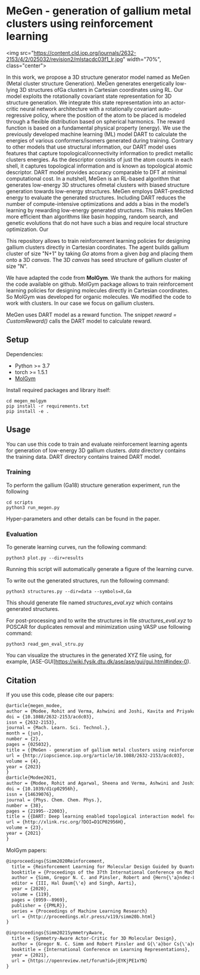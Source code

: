 # MeGen - generation of gallium metal clusters using reinforcement learning

<img src="https://content.cld.iop.org/journals/2632-2153/4/2/025032/revision2/mlstacdc03f1_lr.jpg" width="70%", class="center">
<!-- ![Overview](https://content.cld.iop.org/journals/2632-2153/4/2/025032/revision2/mlstacdc03f1_lr.jpg) -->

<!-- ![new_workflow](https://content.cld.iop.org/journals/2632-2153/4/2/025032/revision2/mlstacdc03f3_lr.jpg) -->

In this work, we propose a 3D structure generator model named as MeGen (Metal cluster structure Generation). MeGen generates energetically low-lying 3D structures ofGa clusters in Cartesian coordinates using RL. Our model exploits the rotationally covariant state representation for 3D structure generation. We integrate this state representation into an actor-critic neural network architecture with a rotationally covariant auto-regressive policy, where the position of the atom to be placed is modeled through a flexible distribution based on spherical harmonics. The reward function is based on a fundamental physical property (energy). We use the previously developed machine learning (ML) model DART to calculate the energies of various conformers/isomers generated during training. Contrary to other models that use structural information, our DART model uses features that capture topological/connectivity information to predict metallic clusters energies. As the descriptor consists of just the atom counts in each shell, it captures topological information and is known as topological atomic descriptor. DART model provides accuracy comparable to DFT at minimal computational cost. In a nutshell, MeGen is an RL-based algorithm that generates low-energy 3D structures ofmetal clusters with biased structure generation towards low-energy structures. MeGen employs DART-predicted energy to evaluate the generated structures. Including DART reduces the number of compute-intensive optimizations and adds a bias in the model’s learning by rewarding low-energy generated structures. This makes MeGen more efficient than algorithms like basin hopping, random search, and genetic evolutions that do not have such a bias and require local structure optimization. Our

This repository allows to train reinforcement learning policies for designing gallium clusters directly in Cartesian coordinates. The agent builds gallium cluster of size "N+1" by taking _Ga_ atoms from a given _bag_ and placing them onto a 3D _canvas_. The 3D _canvas_ has seed structure of gallium cluster of size "N".

We have adapted the code from **MolGym**. We thank the authors for making the code available on github. MolGym package allows to train reinforcement learning policies for designing molecules directly in Cartesian coordinates. So MolGym was developed for organic molecules. We modified the code to work with clusters. In our case we focus on gallium clusters.

MeGen uses DART model as a reward function. The snippet *reward = CustomReward()* calls the DART model to calculate reward.


<!-- <img src="resources/intro.png" width="40%"> -->

## Setup

Dependencies:
* Python >= 3.7
* torch >= 1.5.1
* [MolGym](https://github.com/gncs/molgym)

Install required packages and library itself:
```
cd megen_molgym
pip install -r requirements.txt
pip install -e .
```

## Usage

You can use this code to train and evaluate reinforcement learning agents for generation of low-energy 3D gallium clusters. *data* directory contains the training data. DART directory contains trained DART model.

### Training
To perform the gallium (Ga18) structure generation experiment, run the following
```shell
cd scripts
python3 run_megen.py
```
Hyper-parameters and other details can be found in the paper.

### Evaluation

To generate learning curves, run the following command:
```shell
python3 plot.py --dir=results
```
Running this script will automatically generate a figure of the learning curve.

To write out the generated structures, run the following command:
```shell
python3 structures.py --dir=data --symbols=X,Ga
```
This should generate file named *structures_eval.xyz* which contains generated structures.

For post-processing and to write the structures in file *structures_eval.xyz* to POSCAR for duplicates removal and minimization using VASP use following command:
```shell
python3 read_gen_eval_stru.py
```


You can visualize the structures in the generated XYZ file using, for example, [ASE-GUI]https://wiki.fysik.dtu.dk/ase/ase/gui/gui.html#index-0).

## Citation

If you use this code, please cite our papers:
```txt
@article{megen_modee,
author = {Modee, Rohit and Verma, Ashwini and Joshi, Kavita and Priyakumar, U. Deva},
doi = {10.1088/2632-2153/acdc03},
issn = {2632-2153},
journal = {Mach. Learn. Sci. Technol.},
month = {jun},
number = {2},
pages = {025032},
title = {{MeGen - generation of gallium metal clusters using reinforcement learning}},
url = {http://iopscience.iop.org/article/10.1088/2632-2153/acdc03},
volume = {4},
year = {2023}
}
@article{Modee2021,
author = {Modee, Rohit and Agarwal, Sheena and Verma, Ashwini and Joshi, Kavita and Priyakumar, U. Deva},
doi = {10.1039/d1cp02956h},
issn = {14639076},
journal = {Phys. Chem. Chem. Phys.},
number = {38},
pages = {21995--22003},
title = {{DART: Deep learning enabled topological interaction model for energy prediction of metal clusters and its application in identifying unique low energy isomers}},
url = {http://xlink.rsc.org/?DOI=D1CP02956H},
volume = {23},
year = {2021}
}
```

MolGym papers:
```txt
@inproceedings{Simm2020Reinforcement,
  title = {Reinforcement Learning for Molecular Design Guided by Quantum Mechanics},
  booktitle = {Proceedings of the 37th International Conference on Machine Learning},
  author = {Simm, Gregor N. C. and Pinsler, Robert and {Hern{\'a}ndez-Lobato}, Jos{\'e} Miguel},
  editor = {III, Hal Daum{\'e} and Singh, Aarti},
  year = {2020},
  volume = {119},
  pages = {8959--8969},
  publisher = {{PMLR}},
  series = {Proceedings of Machine Learning Research}
  url = {http://proceedings.mlr.press/v119/simm20b.html}
}

@inproceedings{Simm2021SymmetryAware,
  title = {Symmetry-Aware Actor-Critic for 3D Molecular Design},
  author = {Gregor N. C. Simm and Robert Pinsler and G{\'a}bor Cs{\'a}nyi and Jos{\'e} Miguel Hern{\'a}ndez-Lobato},
  booktitle = {International Conference on Learning Representations},
  year = {2021},
  url = {https://openreview.net/forum?id=jEYKjPE1xYN}
}
```